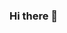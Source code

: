### Hi there 👋

<!--
**jekegren01/jekegren01** is a ✨ _special_ ✨ repository because its `README.md` (this file) appears on your GitHub profile.

Hi, I am Jacob.  I am an aspiring web developer who has been coding for about 1 year. 

Languages that I've used:

Javascript
Python

Libraries that I've worked with:

React.js
Node/Express
Next.js
CSS, Less, SASS

I find coding to be very hard but i work very hard at it to learn a little bit each day.  I plan to look for work as a full-stack web developer.  But I would also really like to work either as a back-end developer or a database administrator.

You can email me at:  jacob.ekegren@gmail.com or find me on linkedIn: https://www.linkedin.com/in/jacob-ekegren-ab3bbb177/
